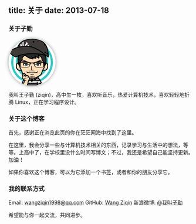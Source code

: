 title: 关于
date: 2013-07-18
---

### 关于子勤

<img src="/img/ziqin.png" class="rounded" style="border: 0; border-radius: 64px; height: 128px; width: 128px; box-shadow: 0 0 10px #999; display: block;">

我叫王子勤 (ziqin)，高中生一枚，喜欢听音乐，热爱计算机技术，喜欢轻轻地折腾 Linux，正在学习程序设计。

### 关于这个博客

首先，感谢正在浏览此页的你在茫茫网海中找到了这里。

在这里，我会分享一些与计算机技术相关的东西，记录学习与生活中的想法，等等。上高中了，在学校里没什么时间写博文；不过，我还是希望自己能坚持更新。加油！

如果你喜欢这个博客，可以为它添加一个书签，或者和你的朋友分享它。

### 我的联系方式

Email: <wangziqin1998@qq.com>
GitHub: [Wang Ziqin](https://github.com/ziqin)
新浪微博: [@我叫子勤](http://weibo.com/ziqin123)

希望能与你一起交流，共同进步。